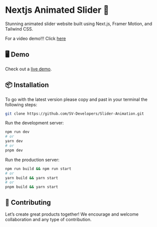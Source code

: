 # Nextjs Animated Slider 🚀

Stunning animated slider website built using Next.js, Framer Motion, and Tailwind CSS.

For a video demo!!!
Click [here](https://www.facebook.com/61555948055256/videos/1647065925830538)
## 🖥 Demo

Check out a [live demo](https://sv-world.netlify.app/).

## 📦 Installation

To go with the latest version please copy and past in your terminal the following steps: 

```bash
git clone https://github.com/SV-Developers/Slider-Animation.git
```

Run the development server:

```bash
npm run dev
# or
yarn dev
# or
pnpm dev
```
Run the production server:

```bash
npm run build && npm run start
# or
yarn build && yarn start
# or
pnpm build && yarn start
```

## 🤝 Contributing

Let’s create great products together! We encourage and welcome collaboration and any type of contribution.
